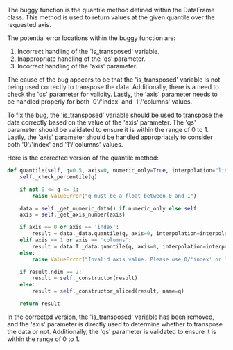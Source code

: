 The buggy function is the quantile method defined within the DataFrame class. This method is used to return values at the given quantile over the requested axis.

The potential error locations within the buggy function are:
1. Incorrect handling of the 'is_transposed' variable.
2. Inappropriate handling of the 'qs' parameter.
3. Incorrect handling of the 'axis' parameter.

The cause of the bug appears to be that the 'is_transposed' variable is not being used correctly to transpose the data. Additionally, there is a need to check the 'qs' parameter for validity. Lastly, the 'axis' parameter needs to be handled properly for both '0'/'index' and '1'/'columns' values.

To fix the bug, the 'is_transposed' variable should be used to transpose the data correctly based on the value of the 'axis' parameter. The 'qs' parameter should be validated to ensure it is within the range of 0 to 1. Lastly, the 'axis' parameter should be handled appropriately to consider both '0'/'index' and '1'/'columns' values.

Here is the corrected version of the quantile method:

```python
def quantile(self, q=0.5, axis=0, numeric_only=True, interpolation="linear"):
    self._check_percentile(q)

    if not 0 <= q <= 1:
        raise ValueError("q must be a float between 0 and 1")

    data = self._get_numeric_data() if numeric_only else self
    axis = self._get_axis_number(axis)

    if axis == 0 or axis == 'index':
        result = data._data.quantile(q, axis=0, interpolation=interpolation)
    elif axis == 1 or axis == 'columns':
        result = data.T._data.quantile(q, axis=0, interpolation=interpolation).T
    else:
        raise ValueError("Invalid axis value. Please use 0/'index' or 1/'columns'")

    if result.ndim == 2:
        result = self._constructor(result)
    else:
        result = self._constructor_sliced(result, name=q)

    return result
```
In the corrected version, the 'is_transposed' variable has been removed, and the 'axis' parameter is directly used to determine whether to transpose the data or not. Additionally, the 'qs' parameter is validated to ensure it is within the range of 0 to 1.
